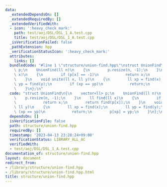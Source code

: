 ```yaml
---
data:
  _extendedDependsOn: []
  _extendedRequiredBy: []
  _extendedVerifiedWith:
  - icon: ':heavy_check_mark:'
    path: test/aoj/DSL/DSL_1_A.test.cpp
    title: test/aoj/DSL/DSL_1_A.test.cpp
  _isVerificationFailed: false
  _pathExtension: hpp
  _verificationStatusIcon: ':heavy_check_mark:'
  attributes:
    links: []
  bundledCode: "#line 1 \"structure/union-find.hpp\"\nstruct UnionFind\n{\n    vector<ll>\
    \ p;\n    UnionFind(ll n)\n    {\n        p.resize(n, -1);\n    }\n    ll find(ll\
    \ x)\n    {\n        if (p[x] == -1)\n            return x;\n        return find(p[x]);\n\
    \    }\n    void unite(ll x, ll y)\n    {\n        ll xp = find(x);\n        ll\
    \ yp = find(y);\n        if (xp == yp)\n            return;\n        p[xp] = yp;\n\
    \    }\n};\n"
  code: "struct UnionFind\n{\n    vector<ll> p;\n    UnionFind(ll n)\n    {\n    \
    \    p.resize(n, -1);\n    }\n    ll find(ll x)\n    {\n        if (p[x] == -1)\n\
    \            return x;\n        return find(p[x]);\n    }\n    void unite(ll x,\
    \ ll y)\n    {\n        ll xp = find(x);\n        ll yp = find(y);\n        if\
    \ (xp == yp)\n            return;\n        p[xp] = yp;\n    }\n};\n"
  dependsOn: []
  isVerificationFile: false
  path: structure/union-find.hpp
  requiredBy: []
  timestamp: '2023-04-13 23:28:24+09:00'
  verificationStatus: LIBRARY_ALL_AC
  verifiedWith:
  - test/aoj/DSL/DSL_1_A.test.cpp
documentation_of: structure/union-find.hpp
layout: document
redirect_from:
- /library/structure/union-find.hpp
- /library/structure/union-find.hpp.html
title: structure/union-find.hpp
---
```

